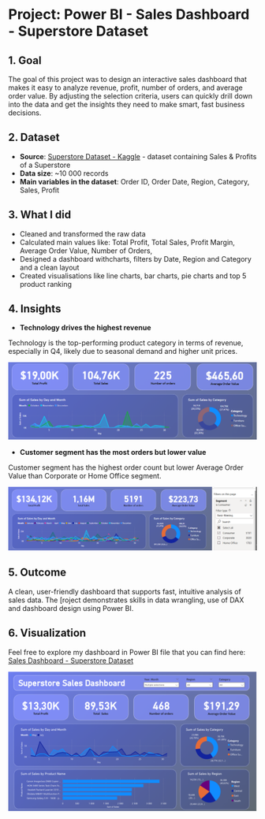 # Project: Power BI - Sales Dashboard - Superstore Dataset

## 1. Goal

The goal of this project was to design an interactive sales dashboard that makes it easy to analyze revenue, profit, number of orders, and average order value. By adjusting the selection criteria, users can quickly drill down into the data and get the insights they need to make smart, fast business decisions.

## 2. Dataset

- **Source**: [Superstore Dataset - Kaggle](https://www.kaggle.com/datasets/vivek468/superstore-dataset-final) - dataset containing Sales & Profits of a Superstore
- **Data size**: ~10 000 records
- **Main variables in the dataset**: Order ID, Order Date, Region, Category, Sales, Profit

## 3. What I did

- Cleaned and transformed the raw data
- Calculated main values like: Total Profit, Total Sales, Profit Margin, Average Order Value, Number of Orders,
- Designed a dashboard withcharts, filters by Date, Region and Category and a clean layout
- Created visualisations like line charts, bar charts, pie charts and top 5 product ranking

## 4. Insights

- **Technology drives the highest revenue**

Technology is the top-performing product category in terms of revenue, especially in Q4, likely due to seasonal demand and higher unit prices.

![Power BI - Sales Dashboard](images/image2.png)

- **Customer segment has the most orders but lower value**
  
Customer segment has the highest order count but lower Average Order Value than Corporate or Home Office segment.

![Power BI - Sales Dashboard](images/image3.png)

## 5. Outcome

A clean, user-friendly dashboard that supports fast, intuitive analysis of sales data. The [roject demonstrates skills in data wrangling, use of DAX and dashboard design using Power BI.

## 6. Visualization

Feel free to explore my dashboard in Power BI file that you can find here: [Sales Dashboard - Superstore Dataset](https://github.com/NicoleHoppy/Projects/blob/main/Sales%20Dashboard%20-%20Superstore%20Dataset/Power%20BI%20-%20Sales%20Dashboard.pbix)

![Power BI - Sales Dashboard](images/image1.png)

